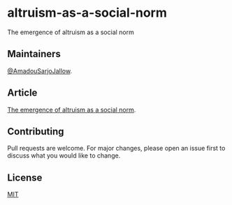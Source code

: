 # altruism-as-a-social-norm
The emergence of altruism as a social norm

## Maintainers

[@AmadouSarjoJallow](https://github.com/AMS-JR).

## Article 

[The emergence of altruism as a social norm](https://www.nature.com/articles/s41598-017-07712-9).

## Contributing
Pull requests are welcome. For major changes, please open an issue first to discuss what you would like to change.

## License
[MIT](LICENSE)
